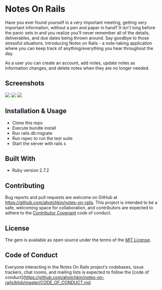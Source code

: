 # Notes On Rails

Have you ever found yourself in a very important meeting, getting very important information, without a pen and paper in hand? It isn't long before the panic sets in and you realize you'll never remember all of the details, deliverables, and due dates being thrown around. Say goodbye to those stressful situations. Introducing Notes on Rails - a note-taking application where you can keep track of anything/everything you hear throughout the day.

As a user you can create an account, add notes, update notes as information changes, and delete notes when they are no longer needed.

## Screenshots

![](https://user-images.githubusercontent.com/33204849/108747833-e9a61d80-750b-11eb-9891-52fb7a8c6277.png)
![](https://user-images.githubusercontent.com/33204849/108747856-ef036800-750b-11eb-87da-5d504d6f7ec6.png)
![](https://user-images.githubusercontent.com/33204849/108748302-6cc77380-750c-11eb-9dba-5d1d1b24fa3e.png)

## Installation & Usage

- Clone this repo
- Execute bundle install
- Run rails db:migrate
- Run rspec to run the test suite
- Start the server with rails s

## Built With

* Ruby version 2.7.2

## Contributing

Bug reports and pull requests are welcome on GitHub at https://github.com/ahotchkin/notes-on-rails. This project is intended to be a safe, welcoming space for collaboration, and contributors are expected to adhere to the [Contributor Covenant](http://contributor-covenant.org) code of conduct.

## License

The gem is available as open source under the terms of the [MIT License](https://opensource.org/licenses/MIT).

## Code of Conduct

Everyone interacting in the Notes On Rails project’s codebases, issue trackers, chat rooms, and mailing lists is expected to follow the [code of conduct](https://github.com/ahotchkin/notes-on-rails/blob/master/CODE_OF_CONDUCT.md.
